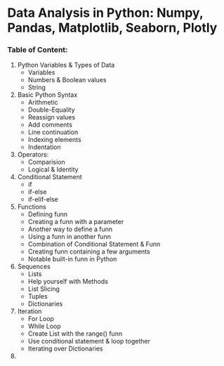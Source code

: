 # Data Analysis in Python: Numpy, Pandas, Matplotlib, Seaborn, Plotly  

### Table of Content:  
1. Python Variables & Types of Data
   - Variables
   - Numbers & Boolean values
   - String
2. Basic Python Syntax
   - Arithmetic
   - Double-Equality
   - Reassign values
   - Add comments
   - Line continuation
   - Indexing elements
   - Indentation
3. Operators:
   - Comparision
   - Logical & Identity
4. Conditional Statement
   - if
   - if-else
   - if-elif-else
5. Functions
   - Defining funn
   - Creating a funn with a parameter
   - Another way to define a funn
   - Using a funn in another funn
   - Combination of Conditional Statement & Funn
   - Creating funn containing a few arguments
   - Notable built-in funn in Python
6. Sequences
   - Lists
   - Help yourself with Methods
   - List Slicing
   - Tuples
   - Dictionaries
7. Iteration
   - For Loop
   - While Loop
   - Create List with the range() funn
   - Use conditional statement & loop together
   - Iterating over Dictionaries
8. 

